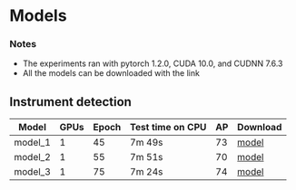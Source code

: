 # Models

### Notes
- The experiments ran with pytorch 1.2.0, CUDA 10.0, and CUDNN 7.6.3
- All the models can be downloaded with the link


## Instrument detection

| Model                    | GPUs | Epoch | Test time on CPU |   AP               |  Download | 
|--------------------------|------|-------|----------------|--------------------|-----------|
|model_1|1|45|7m 49s|73|[model](https://drive.google.com/file/d/1vFO-rkP_VungmU2A_mQ9oWsy0OncjK4m/view?usp=drive_link)|
|model_2|1|55|7m 51s|70|[model](https://drive.google.com/file/d/1PydVi1IreS2AbU5uAIuzU9YY9avz7OfC/view?usp=drive_link)|
|model_3|1|75|7m 24s|74|[model](https://drive.google.com/file/d/1h0Xpz3K3s1SFB4TrMfM6l3Hv5eM_DKVt/view?usp=drive_link)|




